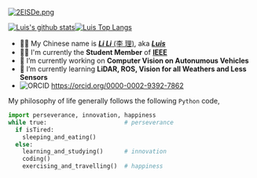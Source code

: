 [![2EISDe.png](https://z3.ax1x.com/2021/05/30/2EISDe.png)](https://imgtu.com/i/2EISDe)

[![Luis's github stats](https://github-readme-stats.vercel.app/api?username=l1997i&show_icons=true)](https://git.l1997i.com)[![Luis Top Langs](https://github-readme-stats.vercel.app/api/top-langs/?username=l1997i&layout=compact)](https://git.l1997i.com)

- 💁🏻 My Chinese name is [***Li Li*** (李 理)](https://www.l1997i.com), aka [***Luis***](https://www.l1997i.com)
- ✍🏻 I'm currently the **Student Member** of <a href="https://www.ieee.org/" target="_blank"><strong>IEEE</strong></a>
- 🔭 I’m currently working on **Computer Vision on Autonumous Vehicles**
- 🌱 I’m currently learning **LiDAR, ROS, Vision for all Weathers and Less Sensors**
- ![ORCID ](https://orcid.org/sites/default/files/images/orcid_16x16.png) <a href="https://orcid.org/0000-0002-9392-7862" target="_blank">https://orcid.org/0000-0002-9392-7862</a>

My philosophy of life generally follows the following `Python` code,

```python
import perseverance, innovation, happiness
while true:                      # perseverance
  if isTired:                      
    sleeping_and_eating()
  else:
    learning_and_studying()      # innovation
    coding()
    exercising_and_travelling()  # happiness
```

<!--
**l1997i/l1997i** is a ✨ _special_ ✨ repository because its `README.md` (this file) appears on your GitHub profile.

Here are some ideas to get you started:

- 🔭 I’m currently working on Telecommunication System, IoT, Artificial Intelligence
- 🌱 I’m currently learning ...
- 👯 I’m looking to collaborate on ...
- 🤔 I’m looking for help with ...
- 💬 Ask me about ...
- 📫 How to reach me: ...
- 😄 Pronouns: ...
- ⚡ Fun fact: ...
-->
